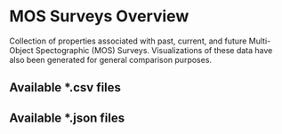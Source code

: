 # MOS Surveys Overview
Collection of properties associated with past, current, and future Multi-Object Spectographic (MOS) Surveys.  Visualizations of these data have also been 
generated for general comparison purposes.

## Available *.csv files

## Available *.json files

 
